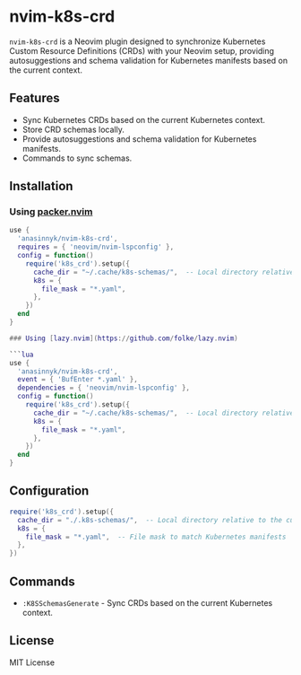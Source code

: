 # nvim-k8s-crd

`nvim-k8s-crd` is a Neovim plugin designed to synchronize Kubernetes Custom Resource Definitions (CRDs) with your Neovim setup, providing autosuggestions and schema validation for Kubernetes manifests based on the current context.

## Features

- Sync Kubernetes CRDs based on the current Kubernetes context.
- Store CRD schemas locally.
- Provide autosuggestions and schema validation for Kubernetes manifests.
- Commands to sync schemas. 

## Installation

### Using [packer.nvim](https://github.com/wbthomason/packer.nvim)

```lua
use {
  'anasinnyk/nvim-k8s-crd',
  requires = { 'neovim/nvim-lspconfig' },
  config = function()
    require('k8s_crd').setup({
      cache_dir = "~/.cache/k8s-schemas/",  -- Local directory relative to the current working directory
      k8s = {
        file_mask = "*.yaml",
      },
    })
  end
}

### Using [lazy.nvim](https://github.com/folke/lazy.nvim)

```lua
use {
  'anasinnyk/nvim-k8s-crd',
  event = { 'BufEnter *.yaml' },
  dependencies = { 'neovim/nvim-lspconfig' },
  config = function()
    require('k8s_crd').setup({
      cache_dir = "~/.cache/k8s-schemas/",  -- Local directory relative to the current working directory
      k8s = {
        file_mask = "*.yaml",
      },
    })
  end
}
```

## Configuration

```lua
require('k8s_crd').setup({
  cache_dir = "./.k8s-schemas/",  -- Local directory relative to the current working directory
  k8s = {
    file_mask = "*.yaml",  -- File mask to match Kubernetes manifests
  },
})
```

## Commands

- `:K8SSchemasGenerate` - Sync CRDs based on the current Kubernetes context.

## License

MIT License
